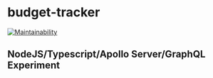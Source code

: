# budget-tracker
[![Maintainability](https://api.codeclimate.com/v1/badges/18eb59056a69be0d83c6/maintainability)](https://codeclimate.com/github/ilarinie/budget-tracker/maintainability)


## NodeJS/Typescript/Apollo Server/GraphQL Experiment
